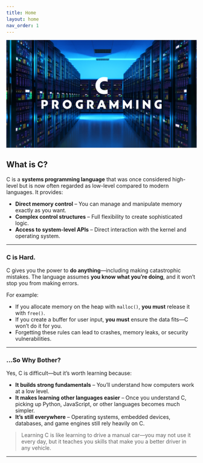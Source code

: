 ```yaml
---
title: Home
layout: home
nav_order: 1
---
```


![alt text](assets/C-programming.png)


## **What is C?**

C is a **systems programming language** that was once considered high-level but is now often regarded as low-level compared to modern languages.
It provides:

* **Direct memory control** – You can manage and manipulate memory exactly as you want.
* **Complex control structures** – Full flexibility to create sophisticated logic.
* **Access to system-level APIs** – Direct interaction with the kernel and operating system.

---

### **C is Hard.**

C gives you the power to **do anything**—including making catastrophic mistakes.
The language assumes **you know what you’re doing**, and it won’t stop you from making errors.

For example:

* If you allocate memory on the heap with `malloc()`, **you must** release it with `free()`.
* If you create a buffer for user input, **you must** ensure the data fits—C won’t do it for you.
* Forgetting these rules can lead to crashes, memory leaks, or security vulnerabilities.

---

### **…So Why Bother?**

Yes, C is difficult—but it’s worth learning because:

* **It builds strong fundamentals** – You’ll understand how computers work at a low level.
* **It makes learning other languages easier** – Once you understand C, picking up Python, JavaScript, or other languages becomes much simpler.
* **It’s still everywhere** – Operating systems, embedded devices, databases, and game engines still rely heavily on C.

> Learning C is like learning to drive a manual car—you may not use it every day, but it teaches you skills that make you a better driver in any vehicle.

---